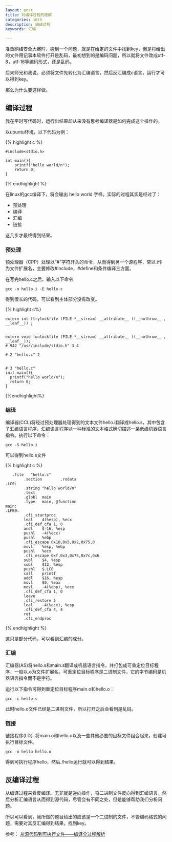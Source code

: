 ```yaml
---
layout: post
title: 对编译过程的理解
categories: 16th
description: 编译过程
keywords: 汇编

---
```


准备网络安全大赛时，碰到一个问题，就是在给定的文件中找到key，但是将给出的文件用记事本软件打开是乱码，最初想到的是编码问题，所以就将文件改成utf-8，utf-16等编码形式，还是乱码。

后来师兄和我说，必须将文件先转化为汇编语言，然后反汇编成c语言，运行才可以得到key。

那么为什么要这样做。

## 编译过程

我在平时写代码时，运行出结果却从来没有思考编译器是如何完成这个操作的。

以ubuntu环境，以下代码为例：

{% highlight c %}

	#include<stdio.h>

	int main(){
		printf("hello world/n");
		return 0;
	}
	
{% endhighlight %}

在linux的gcc编译下，将会输出 hello world 字样。实际的过程其实是经过了：

* 预处理
* 编译
* 汇编
* 链接

这几步才最终得到结果。

### 预处理

预处理器（CPP）处理以“#”字符开头的命令，从而得到另一个源程序，常以.i作为文件扩展名，主要修改#include，#define和条件编译三方面。

在写完hello.c之后，输入以下命令

	gcc -o hello.i -E hello.c

得到很长的代码，可以看到主体部分没有改变。

{% highlight c%}

	extern int ftrylockfile (FILE *__stream) __attribute__ ((__nothrow__ , __leaf__)) ;
	
	
	extern void funlockfile (FILE *__stream) __attribute__ ((__nothrow__ , __leaf__));
	# 942 "/usr/include/stdio.h" 3 4
	
	# 2 "hello.c" 2
	
	
	# 3 "hello.c"
	init main(){
	  printf("hello world/n");
	  return 0;
	}

{%endhighlight%}

### 编译

编译器(CCL)将经过预处理器处理得到的文本文件hello.i翻译成hello.s，其中包含了汇编语言程序，汇编语言程序以一种标准的文本格式确切描述一条低级机器语言指令。执行以下命令：

	gcc -S hello.i

可以得到hello.s文件

{% highlight c %}

	   .file   "hello.c"
	        .section        .rodata
	.LC0:
	        .string "hello world/n"
	        .text
	        .globl  main
	        .type   main, @function
	main:
	.LFB0:
	        .cfi_startproc
	        leal    4(%esp), %ecx
	        .cfi_def_cfa 1, 0
	        andl    $-16, %esp
	        pushl   -4(%ecx)
	        pushl   %ebp
	        .cfi_escape 0x10,0x5,0x2,0x75,0
	        movl    %esp, %ebp
	        pushl   %ecx
	        .cfi_escape 0xf,0x3,0x75,0x7c,0x6
	        subl    $4, %esp
	        subl    $12, %esp
	        pushl   $.LC0
	        call    printf
	        addl    $16, %esp
	        movl    $0, %eax
	        movl    -4(%ebp), %ecx
	        .cfi_def_cfa 1, 0
	        leave
	        .cfi_restore 5
	        leal    -4(%ecx), %esp
	        .cfi_def_cfa 4, 4
	        ret
	        .cfi_endproc

{% endhighlight %}

这只是部分代码，可以看到汇编的成分。

### 汇编

汇编器(AS)将hello.s和main.s翻译成机器语言指令，并打包成可重定位目标程序，一般以.o为文件扩展名。可重定位目标程序是二进制文件，它的字节编码是机器语言指令而不是字符。

运行以下指令可得到重定位目标程序main.o和hello.o：

	gcc -c hello.s

此时hello.o文件已经是二进制文件，所以打开之后会看到是乱码。

### 链接

链接程序(LD）将main.o和hello.o以及一些其他必要的目标文件组合起来，创建可执行目标文件。

	gcc -o hello hello.o

得到可执行程序hello，然后./hello运行就可以得到结果。

## 反编译过程

从编译过程来看反编译。无非就是逆向操作，将二进制文件反向得到汇编语言，然后分析汇编语言从而得到源代码，尽管会有不同之处，但是能够帮助我们分析问题。

所以可以看到，我所做的题目给出的应该是一个二进制的文件，不管编码格式的问题，需要对其反汇编得到结果，找到key。

参考：
[从源代码到可执行文件——编译全过程解析](http://lxwei.github.io/posts/262.html)